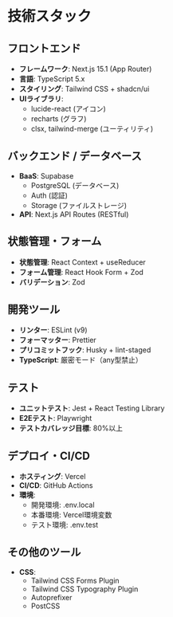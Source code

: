 # 技術スタック

## フロントエンド
- **フレームワーク**: Next.js 15.1 (App Router)
- **言語**: TypeScript 5.x
- **スタイリング**: Tailwind CSS + shadcn/ui
- **UIライブラリ**: 
  - lucide-react (アイコン)
  - recharts (グラフ)
  - clsx, tailwind-merge (ユーティリティ)

## バックエンド / データベース
- **BaaS**: Supabase
  - PostgreSQL (データベース)
  - Auth (認証)
  - Storage (ファイルストレージ)
- **API**: Next.js API Routes (RESTful)

## 状態管理・フォーム
- **状態管理**: React Context + useReducer
- **フォーム管理**: React Hook Form + Zod
- **バリデーション**: Zod

## 開発ツール
- **リンター**: ESLint (v9)
- **フォーマッター**: Prettier
- **プリコミットフック**: Husky + lint-staged
- **TypeScript**: 厳密モード（any型禁止）

## テスト
- **ユニットテスト**: Jest + React Testing Library
- **E2Eテスト**: Playwright
- **テストカバレッジ目標**: 80%以上

## デプロイ・CI/CD
- **ホスティング**: Vercel
- **CI/CD**: GitHub Actions
- **環境**:
  - 開発環境: .env.local
  - 本番環境: Vercel環境変数
  - テスト環境: .env.test

## その他のツール
- **CSS**: 
  - Tailwind CSS Forms Plugin
  - Tailwind CSS Typography Plugin
  - Autoprefixer
  - PostCSS